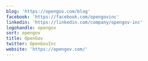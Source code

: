 ```yaml
---
blog: 'https://opengov.com/blog'
facebook: 'https://facebook.com/opengovinc'
linkedin: 'https://linkedin.com/company/opengov-inc'
logohandle: opengov
sort: opengov
title: OpenGov
twitter: OpenGovInc
website: 'https://opengov.com/'
---
```

